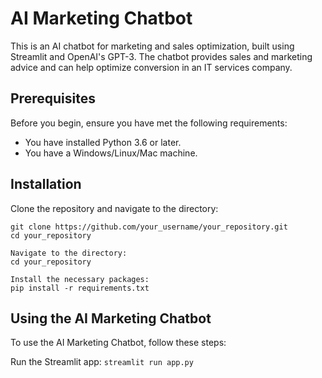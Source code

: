 # AI Marketing Chatbot

This is an AI chatbot for marketing and sales optimization, built using Streamlit and OpenAI's GPT-3. The chatbot provides sales and marketing advice and can help optimize conversion in an IT services company.

## Prerequisites

Before you begin, ensure you have met the following requirements:

- You have installed Python 3.6 or later.
- You have a Windows/Linux/Mac machine.

## Installation

Clone the repository and navigate to the directory:

```
git clone https://github.com/your_username/your_repository.git
cd your_repository

Navigate to the directory:
cd your_repository

Install the necessary packages:
pip install -r requirements.txt 
```

## Using the AI Marketing Chatbot
To use the AI Marketing Chatbot, follow these steps:

Run the Streamlit app:
`streamlit run app.py`



